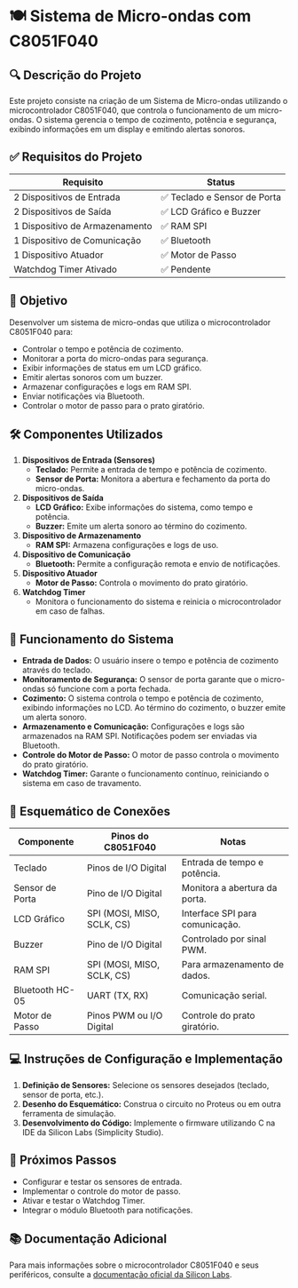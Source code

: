 # 🍽️ Sistema de Micro-ondas com C8051F040

## 🔍 Descrição do Projeto
Este projeto consiste na criação de um Sistema de Micro-ondas utilizando o microcontrolador C8051F040, que controla o funcionamento de um micro-ondas. O sistema gerencia o tempo de cozimento, potência e segurança, exibindo informações em um display e emitindo alertas sonoros.

## ✅ Requisitos do Projeto
| Requisito                     | Status                          |
|-------------------------------|---------------------------------|
| 2 Dispositivos de Entrada     | ✅ Teclado e Sensor de Porta     |
| 2 Dispositivos de Saída       | ✅ LCD Gráfico e Buzzer          |
| 1 Dispositivo de Armazenamento| ✅ RAM SPI                       |
| 1 Dispositivo de Comunicação  | ✅ Bluetooth                     |
| 1 Dispositivo Atuador         | ✅ Motor de Passo                |
| Watchdog Timer Ativado        | ✅ Pendente                      |

## 🎯 Objetivo
Desenvolver um sistema de micro-ondas que utiliza o microcontrolador C8051F040 para:
- Controlar o tempo e potência de cozimento.
- Monitorar a porta do micro-ondas para segurança.
- Exibir informações de status em um LCD gráfico.
- Emitir alertas sonoros com um buzzer.
- Armazenar configurações e logs em RAM SPI.
- Enviar notificações via Bluetooth.
- Controlar o motor de passo para o prato giratório.

## 🛠️ Componentes Utilizados
1. **Dispositivos de Entrada (Sensores)**
    - **Teclado:** Permite a entrada de tempo e potência de cozimento.
    - **Sensor de Porta:** Monitora a abertura e fechamento da porta do micro-ondas.
2. **Dispositivos de Saída**
    - **LCD Gráfico:** Exibe informações do sistema, como tempo e potência.
    - **Buzzer:** Emite um alerta sonoro ao término do cozimento.
3. **Dispositivo de Armazenamento**
    - **RAM SPI:** Armazena configurações e logs de uso.
4. **Dispositivo de Comunicação**
    - **Bluetooth:** Permite a configuração remota e envio de notificações.
5. **Dispositivo Atuador**
    - **Motor de Passo:** Controla o movimento do prato giratório.
6. **Watchdog Timer**
    - Monitora o funcionamento do sistema e reinicia o microcontrolador em caso de falhas.

## 🔄 Funcionamento do Sistema
- **Entrada de Dados:** O usuário insere o tempo e potência de cozimento através do teclado.
- **Monitoramento de Segurança:** O sensor de porta garante que o micro-ondas só funcione com a porta fechada.
- **Cozimento:** O sistema controla o tempo e potência de cozimento, exibindo informações no LCD. Ao término do cozimento, o buzzer emite um alerta sonoro.
- **Armazenamento e Comunicação:** Configurações e logs são armazenados na RAM SPI. Notificações podem ser enviadas via Bluetooth.
- **Controle do Motor de Passo:** O motor de passo controla o movimento do prato giratório.
- **Watchdog Timer:** Garante o funcionamento contínuo, reiniciando o sistema em caso de travamento.

## 🔌 Esquemático de Conexões
| Componente       | Pinos do C8051F040       | Notas                              |
|------------------|--------------------------|------------------------------------|
| Teclado          | Pinos de I/O Digital     | Entrada de tempo e potência.       |
| Sensor de Porta  | Pino de I/O Digital      | Monitora a abertura da porta.      |
| LCD Gráfico      | SPI (MOSI, MISO, SCLK, CS)| Interface SPI para comunicação.    |
| Buzzer           | Pino de I/O Digital      | Controlado por sinal PWM.          |
| RAM SPI          | SPI (MOSI, MISO, SCLK, CS)| Para armazenamento de dados.       |
| Bluetooth HC-05  | UART (TX, RX)            | Comunicação serial.                |
| Motor de Passo   | Pinos PWM ou I/O Digital | Controle do prato giratório.       |

## 💻 Instruções de Configuração e Implementação
1. **Definição de Sensores:** Selecione os sensores desejados (teclado, sensor de porta, etc.).
2. **Desenho do Esquemático:** Construa o circuito no Proteus ou em outra ferramenta de simulação.
3. **Desenvolvimento do Código:** Implemente o firmware utilizando C na IDE da Silicon Labs (Simplicity Studio).

## 🚀 Próximos Passos
- Configurar e testar os sensores de entrada.
- Implementar o controle do motor de passo.
- Ativar e testar o Watchdog Timer.
- Integrar o módulo Bluetooth para notificações.

## 📚 Documentação Adicional
Para mais informações sobre o microcontrolador C8051F040 e seus periféricos, consulte a [documentação oficial da Silicon Labs](https://www.silabs.com/documents/public/data-sheets/C8051F040.pdf).
